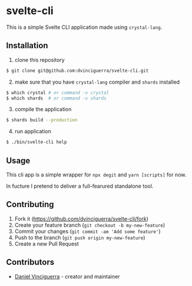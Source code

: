 # svelte-cli

This is a simple Svelte CLI application made using `crystal-lang`.

## Installation

1. clone this repository

```sh
$ git clone git@github.com:dvinciguerra/svelte-cli.git
```

2. make sure that you have `crystal-lang` compiler and `shards` installed

```sh
$ which crystal # or command -v crystal
$ which shards  # or command -v shards
```

3. compile the application

```sh
$ shards build --production
```

4. run application

```sh
$ ./bin/svelte-cli help
```

## Usage

This cli app is a simple wrapper for `npx degit` and `yarn [scripts]` for now.

In fucture I pretend to deliver a full-fearured standalone tool.

## Contributing

1. Fork it (<https://github.com/dvinciguerra/svelte-cli/fork>)
2. Create your feature branch (`git checkout -b my-new-feature`)
3. Commit your changes (`git commit -am 'Add some feature'`)
4. Push to the branch (`git push origin my-new-feature`)
5. Create a new Pull Request

## Contributors

- [Daniel Vinciguerra](https://github.com/dvinciguerra) - creator and maintainer
